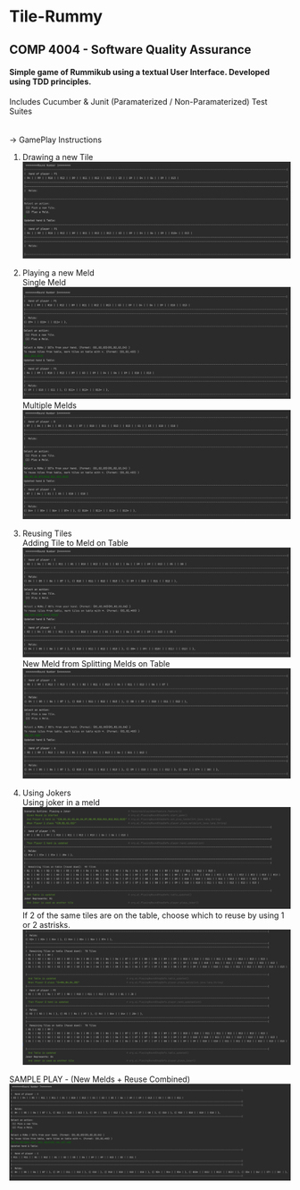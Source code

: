 # Tile-Rummy
## COMP 4004 - Software Quality Assurance 

#### Simple game of Rummikub using a textual User Interface.  Developed using TDD principles.
Includes Cucumber & Junit (Paramaterized / Non-Paramaterized) Test Suites
<br>
<br>
<br>
-> GamePlay Instructions


1. Drawing a new Tile <br>
![DrawingNewTile](src/Images/DrawNewTile.png)

2. Playing a new Meld <br>
Single Meld
   ![PlayingSingleMeld](src/Images/PlayingSingleMeld.png)
Multiple Melds
   ![PlayingMultipleMeld](src/Images/PlayingMultipleMelds.png)

3. Reusing Tiles <br>
Adding Tile to Meld on Table
   ![AddingTileToExistingMeld](src/Images/AddingTileToExistingMeld.png)
New Meld from Splitting Melds on Table
   ![SplittingMelds](src/Images/SplittingMelds.png)

4. Using Jokers <br>
Using joker in a meld
   ![JokerMeld](src/Images/JokerMeld.png)
If 2 of the same tiles are on the table, choose which to reuse by using 1 or 2 astrisks.
   ![Joker](src/Images/Joker.png)

SAMPLE PLAY - (New Melds + Reuse Combined)
![NewMeldReuseTiles](src/Images/NewMeldReuseTiles.png) 
   
